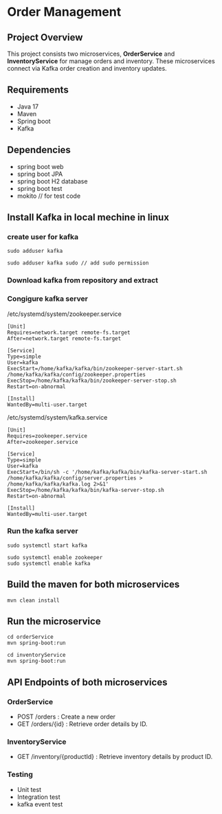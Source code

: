 # Order Management
## Project Overview
This project consists two microservices, **OrderService** and **InventoryService** for manage orders and inventory. These microservices connect via Kafka order creation and inventory updates.

## Requirements
- Java 17
- Maven
- Spring boot
- Kafka

## Dependencies 
- spring boot web
- spring boot JPA 
- spring boot H2 database
- spring boot test
- mokito // for test code

## Install Kafka in local mechine in linux

### create user for kafka
```
sudo adduser kafka
```
```
sudo adduser kafka sudo // add sudo permission
```
### Download kafka from repository and extract 

### Congigure kafka server 

/etc/systemd/system/zookeeper.service

```
[Unit]
Requires=network.target remote-fs.target
After=network.target remote-fs.target

[Service]
Type=simple
User=kafka
ExecStart=/home/kafka/kafka/bin/zookeeper-server-start.sh /home/kafka/kafka/config/zookeeper.properties
ExecStop=/home/kafka/kafka/bin/zookeeper-server-stop.sh
Restart=on-abnormal

[Install]
WantedBy=multi-user.target
```
/etc/systemd/system/kafka.service
```
[Unit]
Requires=zookeeper.service
After=zookeeper.service

[Service]
Type=simple
User=kafka
ExecStart=/bin/sh -c '/home/kafka/kafka/bin/kafka-server-start.sh /home/kafka/kafka/config/server.properties > /home/kafka/kafka/kafka.log 2>&1'
ExecStop=/home/kafka/kafka/bin/kafka-server-stop.sh
Restart=on-abnormal

[Install]
WantedBy=multi-user.target
```
### Run the kafka server 
```
sudo systemctl start kafka
```
```
sudo systemctl enable zookeeper
sudo systemctl enable kafka
```

## Build the maven for both microservices

```
mvn clean install
```
## Run the microservice 

```
cd orderService
mvn spring-boot:run
```
```
cd inventoryService
mvn spring-boot:run
```
## API Endpoints of both microservices

### OrderService 
- POST /orders : Create a new order
- GET /orders/{id} : Retrieve order details by ID.

### InventoryService 
- GET /inventory/{productId} : Retrieve inventory details by product ID.

### Testing 

- Unit test
- Integration test
- kafka event test
